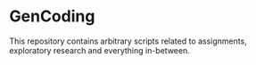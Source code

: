 # GenCoding
This repository contains arbitrary scripts related to assignments, exploratory research and everything in-between.
